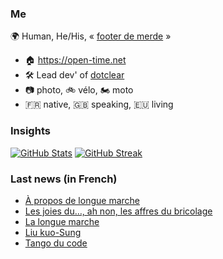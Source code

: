 ### Me

🌍 Human, He/His, « [footer de merde](https://open-time.net/post/2013/07/17/La-veritable-histoire-du-Footer-de-merde-) » 
* 🏠 https://open-time.net 
* 🛠️ Lead dev' of [dotclear](https://git.dotclear.org/dev/dotclear)
* 📷 photo, 🚲 vélo, 🏍️ moto 
* 🇫🇷 native, 🇬🇧 speaking, 🇪🇺 living

### Insights

[![GitHub Stats](https://github-readme-stats.vercel.app/api?username=franck-paul)](https://github.com/franck-paul)
[![GitHub Streak](https://github-readme-streak-stats.herokuapp.com?user=franck-paul)](https://git.io/streak-stats)

### Last news (in French)

<!-- BLOG-POST-LIST:START -->
- [À propos de longue marche](https://open-time.net/post/2023/05/01/A-propos-de-longue-marche)
- [Les joies du…, ah non, les affres du bricolage](https://open-time.net/post/2023/04/30/Les-joies-du-ah-non-les-affres-du-bricolage)
- [La longue marche](https://open-time.net/post/2023/04/29/La-longue-marche)
- [Liu kuo-Sung](https://open-time.net/post/2023/04/28/Liu-kuo-Sung)
- [Tango du code](https://open-time.net/post/2023/04/27/Tango-du-code)
<!-- BLOG-POST-LIST:END -->
